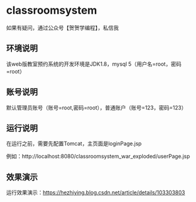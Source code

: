 # classroomsystem

如果有疑问，通过公众号【贺贺学编程】，私信我

## 环境说明

该web版教室预约系统的开发环境是JDK1.8，mysql 5（用户名=root，密码=root）

## 账号说明

默认管理员账号（账号=root,密码=root），普通账户（账号=123，密码=123）

## 运行说明

在运行之前，需要先配置Tomcat，主页面是loginPage.jsp

例如：http://localhost:8080/classroomsystem_war_exploded/userPage.jsp

## 效果演示

运行效果演示：https://hezhiying.blog.csdn.net/article/details/103303803
